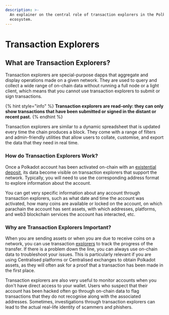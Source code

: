 ```yaml
---
description: >-
  An explainer on the central role of transaction explorers in the Polkadot
  ecosystem.
---
```


# Transaction Explorers

## What are Transaction Explorers?

Transaction explorers are special-purpose dapps that aggregate and display operations made on a given network. They are used to query and collect a wide range of on-chain data without running a full node or a light client, which means that you cannot use transaction explorers to submit or sign transactions.

{% hint style="info" %}
**Transaction explorers are read-only: they can only show transactions that have been submitted or signed in the distant or recent past.** &#x20;
{% endhint %}

Transaction explorers are similar to a dynamic spreadsheet that is updated every time the chain produces a block. They come with a range of filters and admin-friendly utilities that allow users to collate, customise, and export the data that they need in real time.&#x20;



### How do Transaction Explorers Work?

Once a Polkadot account has been activated on-chain with an [existential deposit](existential-deposits.md), its data become visible on transaction explorers that support the network. Typically, you will need to use the corresponding address format to explore information about the account.

You can get very specific information about any account through transaction explorers, such as what date and time the account was activated, how many coins are available or locked on the account, on which parachain the account has sent assets, with which addresses, platforms, and web3 blockchain services the account has interacted, etc.&#x20;



### Why are Transaction Explorers Important?

When you are sending assets or when you are due to receive coins on a network, you can use transaction [explorers](../../useful-tools/explorers.md) to track the progress of the transfer. If there is a problem down the line, you can always use on-chain data to troubleshoot your issues. This is particularly relevant if you are using Centralised platforms or Centralised exchanges to obtain Polkadot assets, as they will often ask for a proof that a transaction has been made in the first place.

Transaction explorers are also very useful to monitor accounts when you don't have direct access to your wallet. Users who suspect that their account has been hacked often go through on-chain data to flag transactions that they do not recognise along with the associated addresses. Sometimes, investigations through transaction explorers can lead to the actual real-life identity of scammers and phishers.

